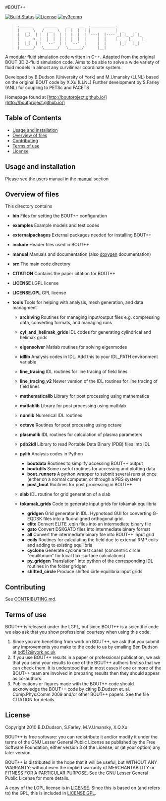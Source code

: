 #BOUT++
<!---Build nice shields at shields.io-->
[![Build Status](https://travis-ci.org/boutproject/BOUT-dev.svg?branch=master)](https://travis-ci.org/boutproject/BOUT-dev)
[![License](https://img.shields.io/badge/license-GPL-blue.svg)](https://img.shields.io/badge/license-GPL-blue.svg)
[![py3comp](https://img.shields.io/badge/py3-compatible-brightgreen.svg)](https://img.shields.io/badge/py3-compatible-brightgreen.svg)
> ```
> .______     ______    __    __  .___________.
> |   _  \   /  __  \  |  |  |  | |           |  _     _
> |  |_)  | |  |  |  | |  |  |  | `---|  |----`_| |_ _| |_
> |   _  <  |  |  |  | |  |  |  |     |  |    |_   _|_   _|
> |  |_)  | |  `--'  | |  `--'  |     |  |      |_|   |_|
> |______/   \______/   \______/      |__|
> ```

A modular fluid simulation code written in C++.
Adapted from the original BOUT 3D 2-fluid simulation code.
Aims to be able to solve a wide variety of fluid models in
almost any curvilinear coordinate system.

Developed by B.Dudson (University of York) and M.Umansky (LLNL)
based on the original BOUT code by X.Xu (LLNL)
Further development by S.Farley (ANL) for coupling to PETSc and FACETS

Homepage found at [http://boutproject.github.io/](http://boutproject.github.io/)

## Table of Contents
* [Usage and installation](#usage-and-installation)
* [Overview of files](#overview-of-files)
* [Contributing](#contributing)
* [Terms of use](#terms-of-use)
* [License](#license)

## Usage and installation
Please see the users manual in the [manual](/manual/) section

## Overview of files

This directory contains

* **bin**                   Files for setting the BOUT++ configuration
* **examples**              Example models and test codes
* **externalpackages**      External packages needed for installing BOUT++
* **include**               Header files used in BOUT++
* **manual**                Manuals and documentation (also [doxygen](http://www.stack.nl/~dimitri/doxygen/) documentation)
* **src**                   The main code directory
* **CITATION**              Contains the paper citation for BOUT++
* **LICENSE**               LGPL license
* **LICENSE.GPL**           GPL license
* **tools**                 Tools for helping with analysis, mesh generation, and data managment

  * **archiving**               Routines for managing input/output files e.g. compressing data, converting formats, and managing runs
  * **cyl_and_helimak_grids**   IDL codes for generating cylindrical and helimak grids
  * **eigensolver**             Matlab routines for solving eigenmodes
  * **idllib**                  Analysis codes in IDL. Add this to your IDL_PATH environment variable
  * **line_tracing**            IDL routines for line tracing of field lines
  * **line_tracing_v2**         Newer version of the IDL routines for line tracing of field lines
  * **mathematicalib**          Library for post processing using mathematica
  * **matlablib**               Library for post processing using mathlab
  * **numlib**                  Numerical IDL routines
  * **octave**                  Routines for post processing using octave
  * **plasmalib**               IDL routines for calculation of plasma parameters
  * **pdb2idl**                 Library to read Portable Data Binary (PDB) files into IDL
  * **pylib**                   Analysis codes in Python

    * **boutdata**        Routines to simplify accessing BOUT++ output
    * **boututils**       Some useful routines for accessing and plotting data
    * **bout_runners**    A python wrapper to submit several runs at once (either on a normal computer, or through a PBS system)
    * **post_bout**       Routines for post processing in BOUT++

  * **slab**              IDL routine for grid generation of a slab
  * **tokamak_grids**     Code to generate input grids for tokamak equilibria

    * **gridgen**         Grid generator in IDL. Hypnotoad GUI for converting G-EQDSK files into a flux-aligned orthogonal grid.
    * **elite**           Convert ELITE .eqin files into an intermediate binary file
    * **gato**            Convert DSKGATO files into intermediate binary format
    * **all**             Convert the intermediate binary file into BOUT++ input grid
    * **coils**           Routines for calculating the field due to external RMP coils and adding to existing equilibria
    * **cyclone**         Generate cyclone test cases (concentric circle "equilibrium" for local flux-surface calculations)
    * **py_gridgen**      Translation" into python of the corresponding IDL routines in the folder gridgen
    * **shifted_circle**  Produce shifted cirle equilibria input grids


## Contributing

See [CONTRIBUTING.md](CONTRIBUTING.md).

## Terms of use

BOUT++ is released under the LGPL, but since BOUT++ is a
scientific code we also ask that you show professional courtesy
when using this code:

1. Since you are benefiting from work on BOUT++, we ask that you
   submit any improvements you make to the code to us by emailing
   Ben Dudson at bd512@york.ac.uk
2. If you use BOUT++ results in a paper or professional publication,
   we ask that you send your results to one of the BOUT++ authors
   first so that we can check them. It is understood that in most cases
   if one or more of the BOUT++ team are involved in preparing results
   then they should appear as co-authors.
3. Publications or figures made with the BOUT++ code should acknowledge the
   BOUT++ code by citing B.Dudson et. al. Comp.Phys.Comm 2009 and/or
   other BOUT++ papers. See the file CITATION for details.



## License
Copyright 2010 B.D.Dudson, S.Farley, M.V.Umansky, X.Q.Xu

BOUT++ is free software: you can redistribute it and/or modify
it under the terms of the GNU Lesser General Public License as published by
the Free Software Foundation, either version 3 of the License, or
(at your option) any later version.

BOUT++ is distributed in the hope that it will be useful,
but WITHOUT ANY WARRANTY; without even the implied warranty of
MERCHANTABILITY or FITNESS FOR A PARTICULAR PURPOSE.  See the
GNU Lesser General Public License for more details.

A copy of the LGPL license is in [LICENSE](LICENSE). Since this is based
on (and refers to) the GPL, this is included in [LICENSE.GPL](LICENSE.GPL).
